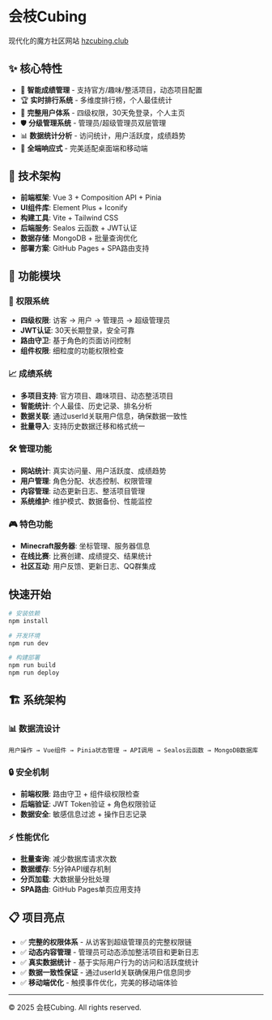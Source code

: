 # 会枝Cubing

现代化的魔方社区网站 [hzcubing.club](https://hzcubing.club)

## ✨ 核心特性

- 🎯 **智能成绩管理** - 支持官方/趣味/整活项目，动态项目配置
- 🏆 **实时排行系统** - 多维度排行榜，个人最佳统计
- 👥 **完整用户体系** - 四级权限，30天免登录，个人主页
- 🛡️ **分级管理系统** - 管理员/超级管理员双层管理
- 📊 **数据统计分析** - 访问统计，用户活跃度，成绩趋势
- 📱 **全端响应式** - 完美适配桌面端和移动端

## 🚀 技术架构

- **前端框架**: Vue 3 + Composition API + Pinia
- **UI组件库**: Element Plus + Iconify
- **构建工具**: Vite + Tailwind CSS
- **后端服务**: Sealos 云函数 + JWT认证
- **数据存储**: MongoDB + 批量查询优化
- **部署方案**: GitHub Pages + SPA路由支持

## 🎯 功能模块

### 🔐 权限系统
- **四级权限**: 访客 → 用户 → 管理员 → 超级管理员
- **JWT认证**: 30天长期登录，安全可靠
- **路由守卫**: 基于角色的页面访问控制
- **组件权限**: 细粒度的功能权限检查

### 📈 成绩系统
- **多项目支持**: 官方项目、趣味项目、动态整活项目
- **智能统计**: 个人最佳、历史记录、排名分析
- **数据关联**: 通过userId关联用户信息，确保数据一致性
- **批量导入**: 支持历史数据迁移和格式统一

### 🛠️ 管理功能
- **网站统计**: 真实访问量、用户活跃度、成绩趋势
- **用户管理**: 角色分配、状态控制、权限管理
- **内容管理**: 动态更新日志、整活项目管理
- **系统维护**: 维护模式、数据备份、性能监控

### 🎮 特色功能
- **Minecraft服务器**: 坐标管理、服务器信息
- **在线比赛**: 比赛创建、成绩提交、结果统计
- **社区互动**: 用户反馈、更新日志、QQ群集成

## 快速开始

```bash
# 安装依赖
npm install

# 开发环境
npm run dev

# 构建部署
npm run build
npm run deploy
```

## 🏗️ 系统架构

### 📊 数据流设计
```
用户操作 → Vue组件 → Pinia状态管理 → API调用 → Sealos云函数 → MongoDB数据库
```

### 🔒 安全机制
- **前端权限**: 路由守卫 + 组件级权限检查
- **后端验证**: JWT Token验证 + 角色权限验证
- **数据安全**: 敏感信息过滤 + 操作日志记录

### ⚡ 性能优化
- **批量查询**: 减少数据库请求次数
- **数据缓存**: 5分钟API缓存机制
- **分页加载**: 大数据量分批处理
- **SPA路由**: GitHub Pages单页应用支持

## 📋 项目亮点

- ✅ **完整的权限体系** - 从访客到超级管理员的完整权限链
- ✅ **动态内容管理** - 管理员可动态添加整活项目和更新日志
- ✅ **真实数据统计** - 基于实际用户行为的访问和活跃度统计
- ✅ **数据一致性保证** - 通过userId关联确保用户信息同步
- ✅ **移动端优化** - 触摸事件优化，完美的移动端体验

---

© 2025 会枝Cubing. All rights reserved.
